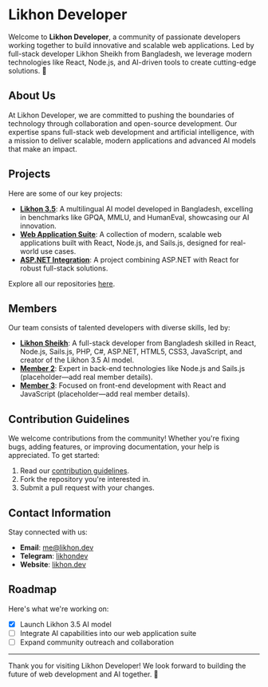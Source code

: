 # Likhon Developer

Welcome to **Likhon Developer**, a community of passionate developers working together to build innovative and scalable web applications. Led by full-stack developer Likhon Sheikh from Bangladesh, we leverage modern technologies like React, Node.js, and AI-driven tools to create cutting-edge solutions. 🚀

## About Us

At Likhon Developer, we are committed to pushing the boundaries of technology through collaboration and open-source development. Our expertise spans full-stack web development and artificial intelligence, with a mission to deliver scalable, modern applications and advanced AI models that make an impact.

## Projects

Here are some of our key projects:

- **[Likhon 3.5](https://github.com/nectariferous/likhon-3.5)**: A multilingual AI model developed in Bangladesh, excelling in benchmarks like GPQA, MMLU, and HumanEval, showcasing our AI innovation.
- **[Web Application Suite](link-to-repo)**: A collection of modern, scalable web applications built with React, Node.js, and Sails.js, designed for real-world use cases.
- **[ASP.NET Integration](link-to-repo)**: A project combining ASP.NET with React for robust full-stack solutions.

Explore all our repositories [here](https://github.com/likhon-developer).

## Members

Our team consists of talented developers with diverse skills, led by:

- **[Likhon Sheikh](link-to-profile)**: A full-stack developer from Bangladesh skilled in React, Node.js, Sails.js, PHP, C#, ASP.NET, HTML5, CSS3, JavaScript, and creator of the Likhon 3.5 AI model.
- **[Member 2](link-to-profile)**: Expert in back-end technologies like Node.js and Sails.js (placeholder—add real member details).
- **[Member 3](link-to-profile)**: Focused on front-end development with React and JavaScript (placeholder—add real member details).

## Contribution Guidelines

We welcome contributions from the community! Whether you're fixing bugs, adding features, or improving documentation, your help is appreciated. To get started:

1. Read our [contribution guidelines](link-to-guidelines).
2. Fork the repository you're interested in.
3. Submit a pull request with your changes.

## Contact Information

Stay connected with us:

- **Email**: [me@likhon.dev](mailto:me@likhon.dev)
- **Telegram**: [likhondev](https://t.me/likhondev)
- **Website**: [likhon.dev](https://likhon.dev)

## Roadmap

Here's what we're working on:

- [x] Launch Likhon 3.5 AI model
- [ ] Integrate AI capabilities into our web application suite
- [ ] Expand community outreach and collaboration

---

Thank you for visiting Likhon Developer! We look forward to building the future of web development and AI together. 🌟
